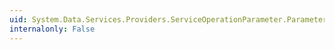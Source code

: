 ```yaml
---
uid: System.Data.Services.Providers.ServiceOperationParameter.ParameterType
internalonly: False
---
```

